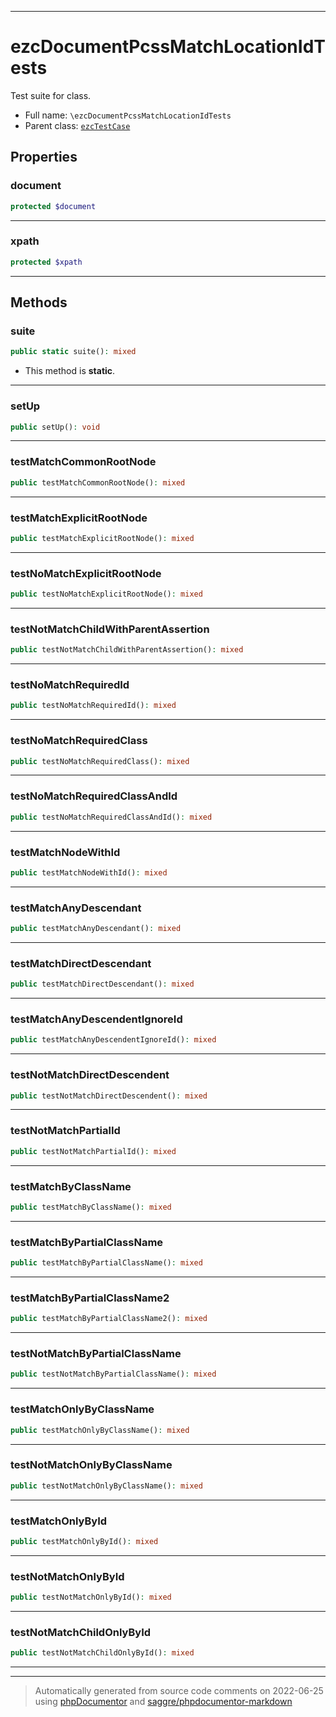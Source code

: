 ***

# ezcDocumentPcssMatchLocationIdTests

Test suite for class.



* Full name: `\ezcDocumentPcssMatchLocationIdTests`
* Parent class: [`ezcTestCase`](./ezcTestCase.md)



## Properties


### document



```php
protected $document
```






***

### xpath



```php
protected $xpath
```






***

## Methods


### suite



```php
public static suite(): mixed
```



* This method is **static**.







***

### setUp



```php
public setUp(): void
```











***

### testMatchCommonRootNode



```php
public testMatchCommonRootNode(): mixed
```











***

### testMatchExplicitRootNode



```php
public testMatchExplicitRootNode(): mixed
```











***

### testNoMatchExplicitRootNode



```php
public testNoMatchExplicitRootNode(): mixed
```











***

### testNotMatchChildWithParentAssertion



```php
public testNotMatchChildWithParentAssertion(): mixed
```











***

### testNoMatchRequiredId



```php
public testNoMatchRequiredId(): mixed
```











***

### testNoMatchRequiredClass



```php
public testNoMatchRequiredClass(): mixed
```











***

### testNoMatchRequiredClassAndId



```php
public testNoMatchRequiredClassAndId(): mixed
```











***

### testMatchNodeWithId



```php
public testMatchNodeWithId(): mixed
```











***

### testMatchAnyDescendant



```php
public testMatchAnyDescendant(): mixed
```











***

### testMatchDirectDescendant



```php
public testMatchDirectDescendant(): mixed
```











***

### testMatchAnyDescendentIgnoreId



```php
public testMatchAnyDescendentIgnoreId(): mixed
```











***

### testNotMatchDirectDescendent



```php
public testNotMatchDirectDescendent(): mixed
```











***

### testNotMatchPartialId



```php
public testNotMatchPartialId(): mixed
```











***

### testMatchByClassName



```php
public testMatchByClassName(): mixed
```











***

### testMatchByPartialClassName



```php
public testMatchByPartialClassName(): mixed
```











***

### testMatchByPartialClassName2



```php
public testMatchByPartialClassName2(): mixed
```











***

### testNotMatchByPartialClassName



```php
public testNotMatchByPartialClassName(): mixed
```











***

### testMatchOnlyByClassName



```php
public testMatchOnlyByClassName(): mixed
```











***

### testNotMatchOnlyByClassName



```php
public testNotMatchOnlyByClassName(): mixed
```











***

### testMatchOnlyById



```php
public testMatchOnlyById(): mixed
```











***

### testNotMatchOnlyById



```php
public testNotMatchOnlyById(): mixed
```











***

### testNotMatchChildOnlyById



```php
public testNotMatchChildOnlyById(): mixed
```











***


***
> Automatically generated from source code comments on 2022-06-25 using [phpDocumentor](http://www.phpdoc.org/) and [saggre/phpdocumentor-markdown](https://github.com/Saggre/phpDocumentor-markdown)
